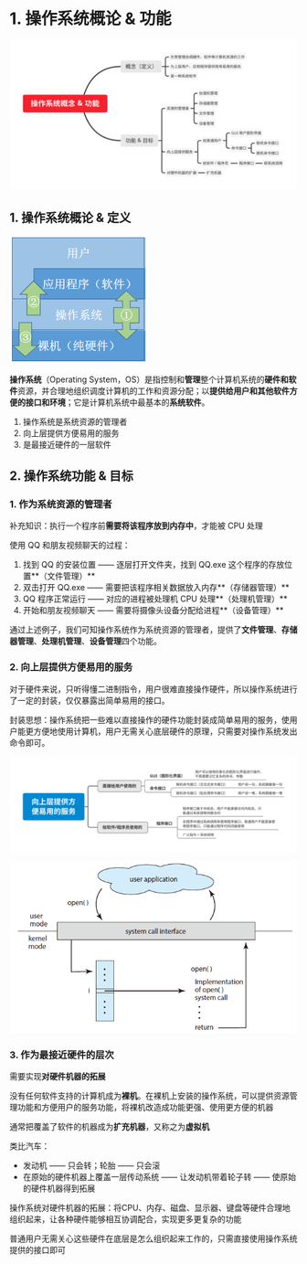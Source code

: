 # 1. 操作系统概论 & 功能

![](../.gitbook/assets/cao-zuo-xi-tong-gai-nian-gong-neng-.svg)

## 1. 操作系统概论 & 定义

![&#x8BA1;&#x7B97;&#x673A;&#x7CFB;&#x7EDF;&#x7684;&#x5C42;&#x6B21;&#x7ED3;&#x6784;](../.gitbook/assets/image%20%281%29.png)

**操作系统**（Operating System，OS）是指控制和**管理**整个计算机系统的**硬件和软件**资源，并合理地组织调度计算机的工作和资源分配；以**提供给用户和其他软件方便的接口和环境**；它是计算机系统中最基本的**系统软件**。

1. 操作系统是系统资源的管理者
2. 向上层提供方便易用的服务
3. 是最接近硬件的一层软件

## 2. 操作系统功能 & 目标

### 1. 作为系统资源的管理者

补充知识：执行一个程序前**需要将该程序放到内存中**，才能被 CPU 处理

使用 QQ 和朋友视频聊天的过程：

1. 找到 QQ 的安装位置 —— 逐层打开文件夹，找到 QQ.exe 这个程序的存放位置**（文件管理）**
2. 双击打开 QQ.exe —— 需要把该程序相关数据放入内存**（存储器管理）**
3. QQ 程序正常运行 —— 对应的进程被处理机 CPU 处理**（处理机管理）**
4. 开始和朋友视频聊天 —— 需要将摄像头设备分配给进程**（设备管理）**

通过上述例子，我们可知操作系统作为系统资源的管理者，提供了**文件管理**、**存储器管理**、**处理机管理**、**设备管理**四个功能。

### 2. 向上层提供方便易用的服务

对于硬件来说，只听得懂二进制指令，用户很难直接操作硬件，所以操作系统进行了一定的封装，仅仅暴露出简单易用的接口。

封装思想：操作系统把一些难以直接操作的硬件功能封装成简单易用的服务，使用户能更方便地使用计算机，用户无需关心底层硬件的原理，只需要对操作系统发出命令即可。

![](../.gitbook/assets/xiang-shang-ceng-ti-gong-fang-bian-yi-yong-de-fu-wu-.svg)

![](../.gitbook/assets/image%20%283%29.png)

### 3. 作为最接近硬件的层次

需要实现**对硬件机器的拓展**

没有任何软件支持的计算机成为**裸机**。在裸机上安装的操作系统，可以提供资源管理功能和方便用户的服务功能，将裸机改造成功能更强、使用更方便的机器

通常把覆盖了软件的机器成为**扩充机器**，又称之为**虚拟机**

类比汽车： 

* 发动机 —— 只会转；轮胎 —— 只会滚 
* 在原始的硬件机器上覆盖一层传动系统 —— 让发动机带着轮子转 —— 使原始的硬件机器得到拓展

操作系统对硬件机器的拓展：将CPU、内存、磁盘、显示器、键盘等硬件合理地组织起来，让各种硬件能够相互协调配合，实现更多更复杂的功能

普通用户无需关心这些硬件在底层是怎么组织起来工作的，只需直接使用操作系统提供的接口即可

